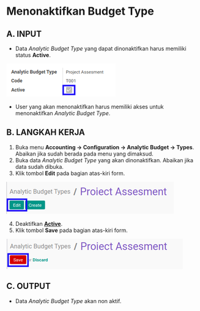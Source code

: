 # Menonaktifkan Budget Type

## A. INPUT

* Data *Analytic Budget Type* yang dapat dinonaktifkan harus memiliki status **Active**.

![](../../../img/budget-type-analytic/status-active.png)

* User yang akan menonaktifkan harus memiliki akses untuk menonaktifkan *Analytic Budget Type*.

## B. LANGKAH KERJA

1. Buka menu **Accounting -> Configuration -> Analytic Budget -> Types**. Abaikan jika sudah berada pada menu yang dimaksud.
2. Buka data *Analytic Budget Type* yang akan dinonaktifkan. Abaikan jika data sudah dibuka.
3. Klik tombol **Edit** pada bagian atas-kiri form.

![](../../../img/budget-type-analytic/tombol-edit.png)

4. Deaktifkan **[Active](./penjelasan.md#field-header-active)**.
5. Klik tombol **Save** pada bagian atas-kiri form.

![](../../../img/budget-type-analytic/tombol-save-modifikasi.png)

## C. OUTPUT

* Data *Analytic Budget Type* akan non aktif.
